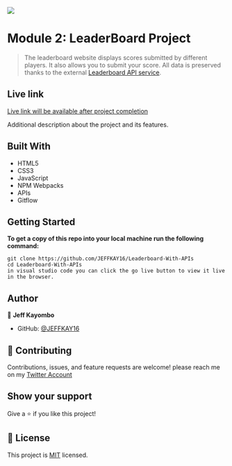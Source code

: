 ![](https://img.shields.io/badge/Microverse-blueviolet)

# Module 2: LeaderBoard Project

> The leaderboard website displays scores submitted by different players. It also allows you to submit your score. All data is preserved thanks to the external [Leaderboard API service](https://www.notion.so/Leaderboard-API-service-24c0c3c116974ac49488d4eb0267ade3).

## Live link
[Live link will be available after project completion]()

Additional description about the project and its features.

## Built With

- HTML5
- CSS3
- JavaScript
- NPM Webpacks
- APIs
- Gitflow


## Getting Started

**To get a copy of this repo into your local machine run the following command:**
```
git clone https://github.com/JEFFKAY16/Leaderboard-With-APIs
cd Leaderboard-With-APIs
in visual studio code you can click the go live button to view it live in the browser.
```

## Author

👤  **Jeff Kayombo**

- GitHub: [@JEFFKAY16](https://github.com/JEFFKAY16)



## 🤝 Contributing

Contributions, issues, and feature requests are welcome!
please reach me on my [Twitter Account](https://twitter.com/jeff_kayombo)

## Show your support

Give a ⭐️ if you like this project!

## 📝 License

This project is [MIT](./MIT.md) licensed.